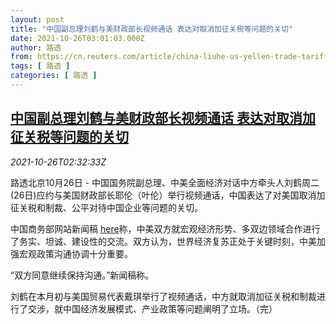 ```yaml
---
layout: post
title: "中国副总理刘鹤与美财政部长视频通话 表达对取消加征关税等问题的关切"
date: 2021-10-26T03:01:03.000Z
author: 路透
from: https://cn.reuters.com/article/china-liuhe-us-yellen-trade-tariffs-1026-idCNKBS2HG07K
tags: [ 路透 ]
categories: [ 路透 ]
---
```

<!--1635217263000-->
[中国副总理刘鹤与美财政部长视频通话 表达对取消加征关税等问题的关切](https://cn.reuters.com/article/china-liuhe-us-yellen-trade-tariffs-1026-idCNKBS2HG07K)
------

<div>
<div><i>2021-10-26T02:32:33Z</i></div><p>路透北京10月26日 - 中国国务院副总理、中美全面经济对话中方牵头人刘鹤周二(26日)应约与美国财政部长耶伦（叶伦）举行视频通话，中国表达了对美国取消加征关税和制裁、公平对待中国企业等问题的关切。</p><p>中国商务部网站新闻稿 <a href="http://www.mofcom.gov.cn/article/xwfb/xwldrhd/202110/20211003211504.shtml">here</a>称，中美双方就宏观经济形势、多双边领域合作进行了务实、坦诚、建设性的交流。双方认为，世界经济复苏正处于关键时刻，中美加强宏观政策沟通协调十分重要。</p><p>“双方同意继续保持沟通。”新闻稿称。</p><p>刘鹤在本月初与美国贸易代表戴琪举行了视频通话，中方就取消加征关税和制裁进行了交涉，就中国经济发展模式、产业政策等问题阐明了立场。（完）</p>
</div>
